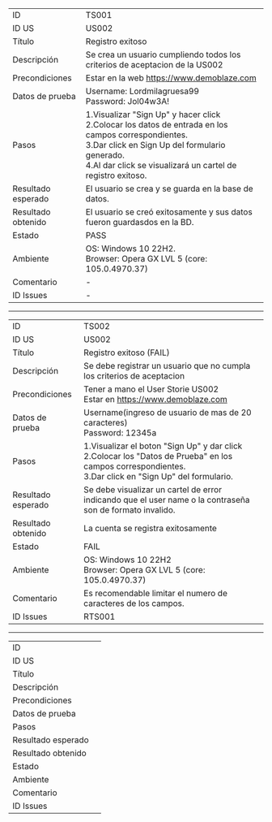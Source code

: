 |                    |                                                                                                                                                                                                               |
| ------------------ | ------------------------------------------------------------------------------------------------------------------------------------------------------------------------------------------------------------- |
| ID                 |  TS001                                                                                                                                                                                                               |
| ID US              |  US002                                                                                                                                                                                                               |
| Título             | Registro exitoso                                                                                                                                                                                                              |
| Descripción        |  Se crea un usuario cumpliendo todos los criterios de aceptacion de la US002                                                                                                                                                                                                               |
| Precondiciones     |  Estar en la web https://www.demoblaze.com                                                                                                                                                                                                               |
| Datos de prueba    |  Username: Lordmilagruesa99<br>Password: Jol04w3A!                                                                                                                                                                                                               |
| Pasos              |  1.Visualizar "Sign Up" y hacer click<br> 2.Colocar los datos de entrada en los campos correspondientes.<br> 3.Dar click en Sign Up del formulario generado.<br> 4.Al dar click se visualizará un cartel de registro exitoso.                                                                                                                                                                                                             |
| Resultado esperado |  El usuario se crea y se guarda en la base de datos.                                                                                                                                                                                                             |
| Resultado obtenido |  El usuario se creó exitosamente y sus datos fueron guardasdos en la BD.                                                                                                                                                                                                             |
| Estado             |  PASS                                                                                                                                                                                                             |
| Ambiente             | OS: Windows 10 22H2.<br>Browser: Opera GX LVL 5 (core: 105.0.4970.37)                                                                                                                                                                                                               |
| Comentario         |  -                                                                                                                                                                                                             |
| ID Issues          | -                                                                                                                                                                                                              |

<hr>

|                    |                                                                                                                                                                                                               |
| ------------------ | ------------------------------------------------------------------------------------------------------------------------------------------------------------------------------------------------------------- |
| ID                 | TS002                                                                                                                                                                                                                |
| ID US              | US002                                                                                                                                                                                                              |
| Título             | Registro exitoso (FAIL)                                                                                                                                                                                                              |
| Descripción        | Se debe registrar un usuario que no cumpla los criterios de aceptacion                                                                                                                                                                                                              |
| Precondiciones     | Tener a mano el User Storie US002<br> Estar en https://www.demoblaze.com                                                                                                                                                                                                              |
| Datos de prueba    | Username(ingreso de usuario de mas de 20 caracteres)<br> Password: 12345a                                                                                                                                                                                                              |
| Pasos              | 1.Visualizar el boton "Sign Up" y dar click<br> 2.Colocar los "Datos de Prueba" en los campos correspondientes.<br> 3.Dar click en "Sign Up" del formulario.                                                                                                                                                                                                            |
| Resultado esperado | Se debe visualizar un cartel de error indicando que el user name o la contraseña son de formato invalido.                                                                                                                                                                                                              |
| Resultado obtenido | La cuenta se registra exitosamente                                                                                                                                                                                                              |
| Estado             | FAIL                                                                                                                                                                                                              |
| Ambiente             | OS: Windows 10 22H2<br> Browser: Opera GX LVL 5 (core: 105.0.4970.37)                                                                                                                                                                                                              |
| Comentario         | Es recomendable limitar el numero de caracteres de los campos.                                                                                                                                                                                                              |
| ID Issues          | RTS001                                                                                                                                                                                                              |

<hr>

|                    |                                                                                                                                                                                                               |
| ------------------ | ------------------------------------------------------------------------------------------------------------------------------------------------------------------------------------------------------------- |
| ID                 |                                                                                                                                                                                                               |
| ID US              |                                                                                                                                                                                                               |
| Título             |                                                                                                                                                                                                               |
| Descripción        |                                                                                                                                                                                                               |
| Precondiciones     |                                                                                                                                                                                                               |
| Datos de prueba    |                                                                                                                                                                                                               |
| Pasos              |                                                                                                                                                                                                               |
| Resultado esperado |                                                                                                                                                                                                               |
| Resultado obtenido |                                                                                                                                                                                                               |
| Estado             |                                                                                                                                                                                                               |
| Ambiente             |                                                                                                                                                                                                               |
| Comentario         |                                                                                                                                                                                                               |
| ID Issues          |                                                                                                                                                                                                               |
